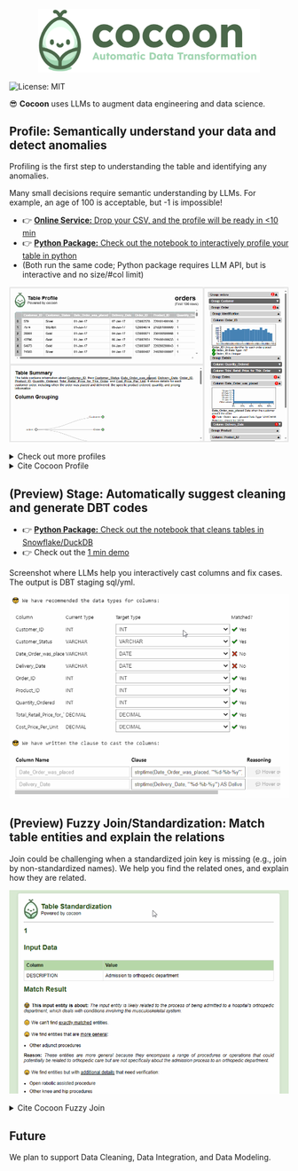 <div align="center">
  <img src="./images/cocoon_logo.png" alt="Cocoon Logo" width="400"/>
</div>

![License: MIT](https://img.shields.io/badge/License-MIT-yellow.svg)

😎 **Cocoon** uses LLMs to augment data engineering and data science.


## Profile: Semantically understand your data and detect anomalies

Profiling is the first step to understanding the table and identifying any anomalies.

Many small decisions require semantic understanding by LLMs. For example, an age of 100 is acceptable, but -1 is impossible!

- 👉 [**Online Service:** Drop your CSV, and the profile will be ready in <10 min](https://cocoon-data-transformation.github.io/page/)
- 👉 [**Python Package:** Check out the notebook to interactively profile your table in python](https://colab.research.google.com/github/Cocoon-Data-Transformation/cocoon/blob/main/demo/Cocoon_Profile.ipynb)
- (Both run the same code; Python package requires LLM API, but is interactive and no size/#col limit)
  
![](./images/profile.gif)

<details>
  <summary>Check out more profiles</summary>
  
| Dataset Title                              | Profile Link |
|--------------------------------------------|--------------|
| AQI and Latitude/Longitude of Countries    | [View Profile](https://cocoon-data-transformation.github.io/page/profile_gallery/Cocoon_Profile_AQI_and_Lat_Long_of_Countries.html) |
| 2020 Property Sales Data                   | [View Profile](https://cocoon-data-transformation.github.io/page/profile_gallery/Cocoon_Profile__2020_property_sales_data.html) |
| AAC Shelter Cat Outcome                    | [View Profile](https://cocoon-data-transformation.github.io/page/profile_gallery/Cocoon_Profile_aac_shelter_cat_outcome_eng.html) |
| Books                                      | [View Profile](https://cocoon-data-transformation.github.io/page/profile_gallery/Cocoon_Profile_books.html) |
| Cancer                                     | [View Profile](https://cocoon-data-transformation.github.io/page/profile_gallery/Cocoon_Profile_cancer.html) |
| Divorces 2000-2015                         | [View Profile](https://cocoon-data-transformation.github.io/page/profile_gallery/Cocoon_Profile_divorces_2000_2015_original.html) |
| German Credit Data                         | [View Profile](https://cocoon-data-transformation.github.io/page/profile_gallery/Cocoon_Profile_german_credit_data.html) |
| K-Drama                                    | [View Profile](https://cocoon-data-transformation.github.io/page/profile_gallery/Cocoon_Profile_kdrama.html) |
| Patients                                   | [View Profile](https://cocoon-data-transformation.github.io/page/profile_gallery/Cocoon_Profile_patients.html) |
| Used Car Data                              | [View Profile](https://cocoon-data-transformation.github.io/page/profile_gallery/Cocoon_Profile_used_car_data_new.html) |

</details>

<details>
  <summary>Cite Cocoon Profile</summary>
  
```
@article{huang2024cocoon,
  title={Cocoon: Semantic Table Profiling Using Large Language Models},
  author={Huang, Zezhou and Wu, Eugene},
  journal={arXiv preprint arXiv:2404.12552},
  year={2024}
}
```

</details>


## (Preview) Stage: Automatically suggest cleaning and generate DBT codes



- 👉 [**Python Package:** Check out the notebook that cleans tables in Snowflake/DuckDB](https://colab.research.google.com/github/Cocoon-Data-Transformation/cocoon/blob/main/demo/Cocoon_Stage_Demo.ipynb)
- 👉 Check out the [1 min demo](https://youtu.be/D7jw43ccOkg)

Screenshot where LLMs help you interactively cast columns and fix cases. The output is DBT staging sql/yml.

<kbd>![](./images/stage.gif)</kbd>


## (Preview) Fuzzy Join/Standardization: Match table entities and explain the relations

Join could be challenging when a standardized join key is missing (e.g., join by non-standardized names).
We help you find the related ones, and explain how they are related.

<kbd>![](./images/em.gif)</kbd>

<details>
  <summary>Cite Cocoon Fuzzy Join</summary>
  
```
@article{huang2024disambiguate,
  title={Disambiguate Entity Matching through Relation Discovery with Large Language Models},
  author={Huang, Zezhou},
  journal={arXiv preprint arXiv:2403.17344},
  year={2024}
}
```

</details>

## Future

We plan to support Data Cleaning, Data Integration, and Data Modeling.

